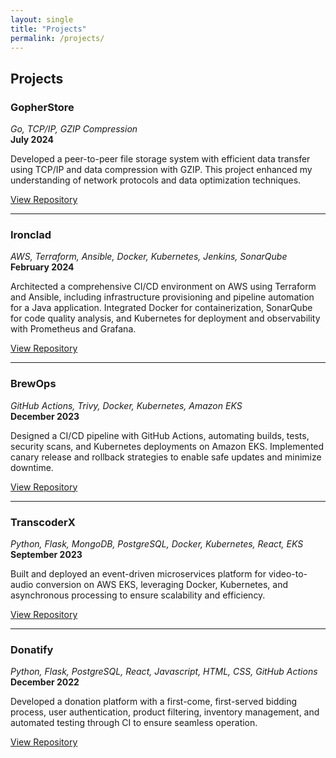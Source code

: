 ```yaml
---
layout: single
title: "Projects"
permalink: /projects/
---
```


## Projects

### **GopherStore**
*Go, TCP/IP, GZIP Compression*  
**July 2024**

Developed a peer-to-peer file storage system with efficient data transfer using TCP/IP and data compression with GZIP. This project enhanced my understanding of network protocols and data optimization techniques.

[View Repository](https://github.com/TejasPrabhu/GopherStore)

---

### **Ironclad**
*AWS, Terraform, Ansible, Docker, Kubernetes, Jenkins, SonarQube*  
**February 2024**

Architected a comprehensive CI/CD environment on AWS using Terraform and Ansible, including infrastructure provisioning and pipeline automation for a Java application. Integrated Docker for containerization, SonarQube for code quality analysis, and Kubernetes for deployment and observability with Prometheus and Grafana.

[View Repository](https://github.com/TejasPrabhu/Ironclad)

---

### **BrewOps**
*GitHub Actions, Trivy, Docker, Kubernetes, Amazon EKS*  
**December 2023**

Designed a CI/CD pipeline with GitHub Actions, automating builds, tests, security scans, and Kubernetes deployments on Amazon EKS. Implemented canary release and rollback strategies to enable safe updates and minimize downtime.

[View Repository](https://github.com/TejasPrabhu/BrewOps)

---

### **TranscoderX**
*Python, Flask, MongoDB, PostgreSQL, Docker, Kubernetes, React, EKS*  
**September 2023**

Built and deployed an event-driven microservices platform for video-to-audio conversion on AWS EKS, leveraging Docker, Kubernetes, and asynchronous processing to ensure scalability and efficiency.

[View Repository](https://github.com/TejasPrabhu/TranscoderX)

---

### **Donatify**
*Python, Flask, PostgreSQL, React, Javascript, HTML, CSS, GitHub Actions*  
**December 2022**

Developed a donation platform with a first-come, first-served bidding process, user authentication, product filtering, inventory management, and automated testing through CI to ensure seamless operation.

[View Repository](https://github.com/TejasPrabhu/Donatify)
